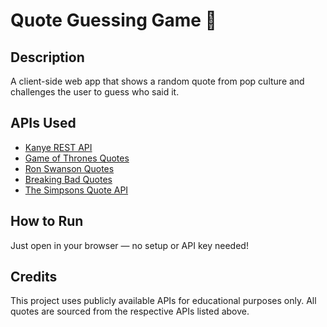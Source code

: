 # Quote Guessing Game 🎯

## Description
A client-side web app that shows a random quote from pop culture and challenges the user to guess who said it.

## APIs Used
- [Kanye REST API](https://api.kanye.rest/)
- [Game of Thrones Quotes](https://api.gameofthronesquotes.xyz)
- [Ron Swanson Quotes](https://ron-swanson-quotes.herokuapp.com)
- [Breaking Bad Quotes](https://api.breakingbadquotes.xyz)
- [The Simpsons Quote API](https://thesimpsonsquoteapi.glitch.me/)

## How to Run
Just open in your browser — no setup or API key needed!

## Credits
This project uses publicly available APIs for educational purposes only. All quotes are sourced from the respective APIs listed above.
